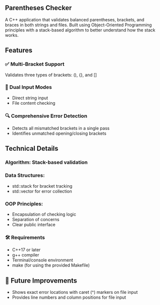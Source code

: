 ## Parentheses Checker

A C++ application that validates balanced parentheses, brackets, and braces in both strings and files. Built using Object-Oriented Programming principles with a stack-based algorithm to better understand how the stack works.

## Features

### ✅ Multi-Bracket Support
Validates three types of brackets: (), {}, and []

### 📝 Dual Input Modes
- Direct string input
- File content checking

### 🔍 Comprehensive Error Detection
- Detects all mismatched brackets in a single pass
- Identifies unmatched opening/closing brackets

## Technical Details

### Algorithm: Stack-based validation

### Data Structures:
- std::stack for bracket tracking
- std::vector for error collection

### OOP Principles:
- Encapsulation of checking logic
- Separation of concerns
- Clear public interface

### 🛠️ Requirements
- C++17 or later
- g++ compiler
- Terminal/console environment
- make (for using the provided Makefile)

## 🧼 Future Improvements
- Shows exact error locations with caret (^) markers on file input
- Provides line numbers and column positions for file input
